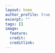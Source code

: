 ```yaml
---
layout: home
author_profile: true
excerpt: ""
tags: []
image:
  feature: 
  credit: 
  creditlink: 
---
```

